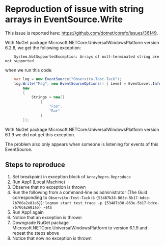 # Reproduction of issue with string arrays in EventSource.Write

This issue is reported here: https://github.com/dotnet/corefx/issues/36149.

With NuGet package Microsoft.NETCore.UniversalWindowsPlatform version 6.2.8, we get the following exception:

```
    System.NotSupportedException: Arrays of null-terminated string are not supported
```

when we run this code:

```csharp
    var log = new EventSource("Observito-Test-Tack");
    log.Write("Msg", new EventSourceOptions() { Level = EventLevel.Informational, Opcode = EventOpcode.Info },
        new
        {
            Strings = new[]
                {
                    "Foo",
                    "Bar"
                }
        });
```

With NuGet package Microsoft.NETCore.UniversalWindowsPlatform version 6.1.9 we did not get this exception.

The problem also only appears when someone is listening for events of this EventSource. 

## Steps to reproduce

1. Set breakpoint in exception block of ```ArrayRepro.Reproduce```
1. Run App1 (Local Machine)
1. Observe that no exception is thrown
1. Run the following from a command-line as administrator (The Guid corresponding to 
     ```Observito-Test-Tack``` is ```{53487b38-863e-5b17-bdce-7b706a2e81a6}```):
```logman start test_trace -p {53487b38-863e-5b17-bdce-7b706a2e81a6} -ets```  
1. Run App1 again
1. Notice that an exception is thrown
1. Downgrade NuGet package Microsoft.NETCore.UniversalWindowsPlatform to version 6.1.9 and repeat the steps above
1. Notice that now no exception is thrown
